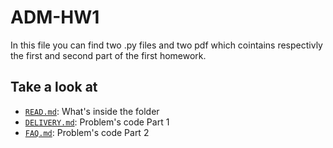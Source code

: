 # ADM-HW1
In this file you can find two .py files and two pdf which cointains respectivly the first and second part of the first homework.

## Take a look at
- [`READ.md`](https://github.com/Sapienza-University-Rome/ADM/blob/master/EVALUATION.md): What's inside the folder
- [`DELIVERY.md`](https://github.com/Sapienza-University-Rome/ADM/blob/master/DELIVERY.md): Problem's code Part 1
- [`FAQ.md`](https://github.com/Sapienza-University-Rome/ADM/blob/master/FAQ.md): Problem's code Part 2
